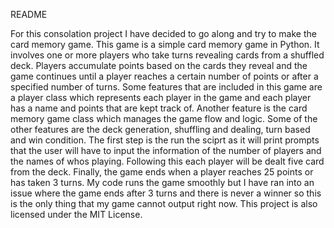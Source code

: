 README

For this consolation project I have decided to go along and try to make the card memory game. This game is a simple card memory game in Python. It involves one or more players who take turns revealing cards from a shuffled deck. Players accumulate points based on the cards they reveal and the game continues until a player reaches a certain number of points or after a specified number of turns. Some features that are included in this game are a player class which represents each player in the game and each player has a name and points that are kept track of. Another feature is the card memory game class which manages the game flow and logic. Some of the other features are the deck generation, shuffling and dealing, turn based and win condition. The first step is the run the sciprt as it will print prompts that the user will have to input the information of the number of players and the names of whos playing. Following this each player will be dealt five card from the deck. Finally, the game ends when a player reaches 25 points or has taken 3 turns. My code runs the game smoothly but I have ran into an issue where the game ends after 3 turns and there is never a winner so this is the only thing that my game cannot output right now. This project is also licensed under the MIT License.